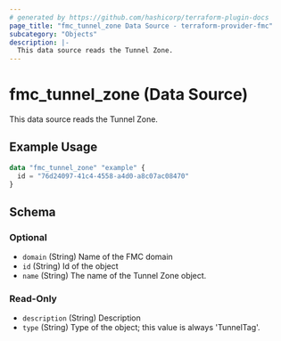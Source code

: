 ```yaml
---
# generated by https://github.com/hashicorp/terraform-plugin-docs
page_title: "fmc_tunnel_zone Data Source - terraform-provider-fmc"
subcategory: "Objects"
description: |-
  This data source reads the Tunnel Zone.
---
```


# fmc_tunnel_zone (Data Source)

This data source reads the Tunnel Zone.

## Example Usage

```terraform
data "fmc_tunnel_zone" "example" {
  id = "76d24097-41c4-4558-a4d0-a8c07ac08470"
}
```

<!-- schema generated by tfplugindocs -->
## Schema

### Optional

- `domain` (String) Name of the FMC domain
- `id` (String) Id of the object
- `name` (String) The name of the Tunnel Zone object.

### Read-Only

- `description` (String) Description
- `type` (String) Type of the object; this value is always 'TunnelTag'.
